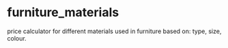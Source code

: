 # furniture_materials
price calculator for different materials used in furniture based on: type, size, colour.
